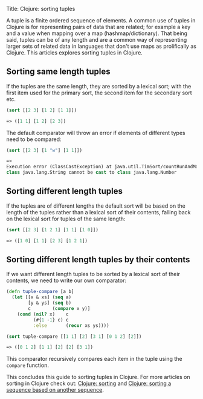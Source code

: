 Title: Clojure: sorting tuples

A tuple is a finite ordered sequence of elements. A common use of tuples in Clojure is for representing pairs of data that are related; for example a key and a value when mapping over a map (hashmap/dictionary). That being said, tuples can be of any length and are a common way of representing larger sets of related data in languages that don't use maps as prolifically as Clojure. This articles explores sorting tuples in Clojure.

## Sorting same length tuples

If the tuples are the same length, they are sorted by a lexical sort; with the first item used for the primary sort, the second item for the secondary sort etc.

```clojure
(sort [[2 3] [1 2] [1 1]])

=> ([1 1] [1 2] [2 3])
```

The default comparator will throw an error if elements of different types need to be compared:

```clojure
(sort [[2 3] [1 "w"] [1 1]])

=>
Execution error (ClassCastException) at java.util.TimSort/countRunAndMakeAscending (TimSort.java:356).
class java.lang.String cannot be cast to class java.lang.Number
```

## Sorting different length tuples

If the tuples are of different lengths the default sort will be based on the length of the tuples rather than a lexical sort of their contents, falling back on the lexical sort for tuples of the same length:

```clojure
(sort [[2 3] [1 2 1] [1 1] [1 0]])

=> ([1 0] [1 1] [2 3] [1 2 1])
```

## Sorting different length tuples by their contents

If we want different length tuples to be sorted by a lexical sort of their contents, we need to write our own comparator:

```clojure
(defn tuple-compare [a b]
  (let [[x & xs] (seq a)
        [y & ys] (seq b)
        c        (compare x y)]
    (cond (nil? x)    c
          (#{1 -1} c) c
          :else       (recur xs ys))))

(sort tuple-compare [[1 1] [2] [3 1] [0 1 2] [2]])

=> ([0 1 2] [1 1] [2] [2] [3 1])
```

This comparator recursively compares each item in the tuple using the `compare` function.

This concludes this guide to sorting tuples in Clojure. For more articles on sorting in Clojure check out: [Clojure: sorting](https://andersmurphy.com/2019/03/09/clojure-sorting.html) and [Clojure: sorting a sequence based on another sequence](https://andersmurphy.com/2019/05/25/clojure-sorting-a-sequence-based-on-another-sequence.html).
